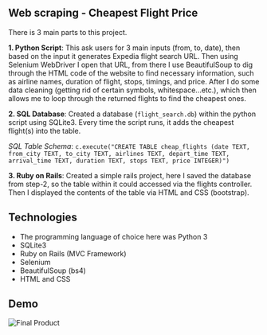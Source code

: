 ## Web scraping - Cheapest Flight Price
There is 3 main parts to this project. 

  **1. Python Script**: This ask users for 3 main inputs (from, to, date), then based on the input it generates Expedia flight search URL. Then using Selenium WebDriver I open that URL, from there I use BeautifulSoup to dig through the HTML code of the website to find necessary information, such as airline names, duration of flight, stops, timings, and price. After I do some data cleaning (getting rid of certain symbols, whitespace...etc.), which then allows me to loop through the returned flights to find the cheapest ones. 
  
  **2. SQL Database**: Created a database (`flight_search.db`) within the python script using SQLite3. Every time the script runs, it adds the cheapest flight(s) into the table.
  
  *SQL Table Schema*: ```c.execute("CREATE TABLE cheap_flights (date TEXT, from_city TEXT, to_city TEXT, airlines TEXT, depart_time TEXT, arrival_time TEXT, duration TEXT, stops TEXT, price INTEGER)")```
  
  
  **3. Ruby on Rails**: Created a simple rails project, here I saved the database from step-2, so the table within it could accessed via the flights controller. Then I displayed the contents of the table via HTML and CSS (bootstrap).
  
  
## Technologies

- The programming language of choice here was Python 3
- SQLite3
- Ruby on Rails (MVC Framework)
- Selenium
- BeautifulSoup (bs4)
- HTML and CSS

## Demo

 
![Final Product](https://lh3.googleusercontent.com/fw2-yCqHIcoU64qpQ_Ay19Tv_PRg0mzEgGc9jeK4XARq_QPcYWOisu0KYkyLiX1BnKg8KcJkD5EXa9b3DWrNV58KQ_YU2xylZvB26-vtGwMGVuJsfs9lUusmTCl-fWX0yKY7z9iKcgKtieb7HILlCBHG1J1wzdz143t8iO82fRYI1YsJuSfwKezpcpytnwybHA5Qj5FnwuNnnVx7l7pzDE7r0Zw8mujGiOsdqBHoSO4nC7K8cLgoNYRNX6gdmFVq-3ISuvxoKQkYvVZOyOplm7OMmHFqWa1AIvTNbZg7s_grpSGMe1DS-RcGu0RJXNDSOmbWLzesJOEPHxcI6DQED1nLlEXQTHrISPxKThGJfynrFxorObfUl2lhKKha1s_ieYY3ZVhANZtfHtA-wZx5gR_LR2D_bk828inc3qhxQCvm6guXXZP2mPXN2NcpmOyzN2B0cWs4x4dennTsFL3LgkvLWdj1oJjD5tQn7zjUw1a0qNF479Goxk8ckOprCrIINPrfF4C8NBoevxnVBG7slaJWHsM7gcyq1LFXdIVBGM6mGe_QZVYCg7awmljUdlPfC1sfpufE1TZGf1CeJ8ruRimpnMd9-Dcq0shfz_yw1ibqaHPWan0fkPqI9bNne_TPnZH_LNDAPN0xQCVkfk0QHe95FvsDDUHWyXtTDpmnwAXBhMQmvKjJVbw=w2366-h1250-no)
